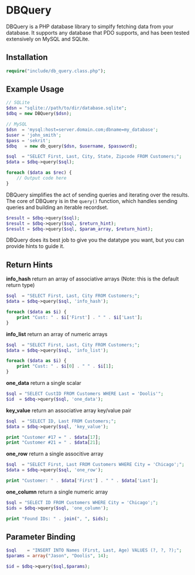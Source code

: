 DBQuery
=======

DBQuery is a PHP database library to simplfy fetching data from your database.
It supports any database that PDO supports, and has been tested extensively
on MySQL and SQLite.

Installation
------------

```PHP
require("include/db_query.class.php");
```

Example Usage
-------------

```PHP
// SQLite
$dsn = "sqlite://path/to/dir/database.sqlite";
$dbq = new DBQuery($dsn);

// MySQL
$dsn  = 'mysql:host=server.domain.com;dbname=my_database';
$user = 'john_smith';
$pass = 'sekrit';
$dbq   = new db_query($dsn, $username, $password);

$sql  = "SELECT First, Last, City, State, Zipcode FROM Customers;";
$data = $dbq->query($sql);

foreach ($data as $rec) {
	// Output code here
}
```

DBQuery simplifies the act of sending queries and iterating over the results.
The core of DBQuery is in the `query()` function, which handles sending
queries and building an iterable recordset.

```PHP
$result = $dbq->query($sql);
$result = $dbq->query($sql, $return_hint);
$result = $dbq->query($sql, $param_array, $return_hint);
```

DBQuery does its best job to give you the datatype you want, but you can provide
hints to guide it.

Return Hints
------------

**info_hash** return an array of associative arrays (Note: this is the default return type)

```PHP
$sql  = "SELECT First, Last, City FROM Customers;";
$data = $dbq->query($sql, 'info_hash');

foreach ($data as $i) {
	print "Cust: " . $i['First'] . " " . $i['Last'];
}
```

**info_list** return an array of numeric arrays

```PHP
$sql  = "SELECT First, Last, City FROM Customers;";
$data = $dbq->query($sql, 'info_list');

foreach ($data as $i) {
	print "Cust: " . $i[0] . " " . $i[1];
}
```

**one_data** return a single scalar

```PHP
$sql = "SELECT CustID FROM Customers WHERE Last = 'Doolis'";
$id  = $dbq->query($sql, 'one_data');
```

**key_value** return an associative array key/value pair

```PHP
$sql  = "SELECT ID, Last FROM Customers;";
$data = $dbq->query($sql, 'key_value');

print "Customer #17 = " . $data[17];
print "Customer #21 = " . $data[21];
```

**one_row** return a single associtive array

```PHP
$sql  = "SELECT First, Last FROM Customers WHERE City = 'Chicago';";
$data = $dbq->query($sql, 'one_row');

print "Customer: " . $data['First'] . " " . $data['Last'];
```

**one_column** return a single numeric array

```PHP
$sql = "SELECT ID FROM Customers WHERE City = 'Chicago';";
$ids = $dbq->query($sql, 'one_column');

print "Found IDs: " . join(", ", $ids);
```

Parameter Binding
-----------------

```PHP
$sql    = "INSERT INTO Names (First, Last, Age) VALUES (?, ?, ?);";
$params = array("Jason", "Doolis", 14);

$id = $dbq->query($sql,$params);
```
